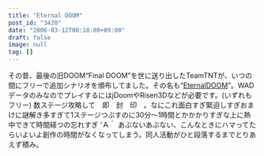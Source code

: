 ```yaml
---
title: "Eternal DOOM"
post_id: "3420"
date: "2006-03-12T00:18:00+09:00"
draft: false
image: null
tag: []
---
```



その昔、最後の旧DOOM“Final DOOM”を世に送り出したTeamTNTが、いつの間にフリーで追加シナリオを頒布してました。その名も“[EternalDOOM](http://www.teamtnt.com/ixet.htm)”。WADデータのみなのでプレイするにはjDoomやRisen3Dなどが必要です。(いずれもフリー) 数ステージ攻略して　即　封　印　。なにこれ面白すぎ緊迫しすぎおまけに謎解き多すぎて1ステージつぶすのに30分～1時間とかかかりすぎな上に熱中できて時間経つの忘れすぎ 'Ａ｀ あぶないあぶない、こんなときにハマってたらいよいよ創作の時間がなくなってしまう。同人活動がひと段落するまでとりあえず積み。
